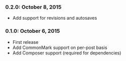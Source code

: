 ### 0.2.0: October 8, 2015
- Add support for revisions and autosaves

### 0.1.0: October 6, 2015
- First release
- Add CommonMark support on per-post basis
- Add Composer support (required for dependencies)

